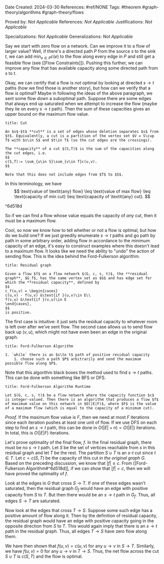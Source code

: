 Date Created: 2024-03-30
References: #ref/NONE
Tags: #theorem #graph-theory/algorithms #graph-theory/flows

Proved by: <i>Not Applicable</i>
References: <i>Not Applicable</i>
Justifications: <i>Not Applicable</i>

Specializations: <i>Not Applicable</i>
Generalizations: <i>Not Applicable</i>

Say we start with zero flow on a network. Can we improve it to a flow of larger value? Well, if there's a directed path $P$ from the source $s$ to the sink $t$, we can add $\min_{e\in P}c(e)$ to the flow along every edge in $P$ and still get a feasible flow (see [[Flow Constraints]]). Pushing this further, we can improve any flow that has available capacity along some directed path from $s$ to $t$.

Okay, we can certify that a flow is *not* optimal by looking at directed $s\to t$ paths (how we find those is another story), but how can we verify that a flow *is* optimal? Maybe in following the ideas of the above paragraph, we sent some flow down a suboptimal path. Suppose there are some edges that always end up saturated when we attempt to increase the flow (maybe they lie on every $s\to t$ path). Then the sum of these capacities gives an upper bound on the maximum flow value.

```ad-definition
title: Cut

An $s$-$t$ **cut** is a set of edges whose deletion separates $s$ from $t$. Equivalently, a cut is a partition of the vertex set $V = S\cup T$ with $s\in S$ and $t\in T$ (so the cut edges are the crossings).

The **capacity** of a cut $(S,T)$ is the sum of the capacities along the cut edges, i.e.
$$
c(S,T):= \sum_{u\in S}\sum_{v\in T}c(u,v).
$$

Note that this does not include edges from $T$ to $S$.
```

In this terminology, we have
$$
\text{value of \textit{any} flow} \leq \text{value of max flow} \leq \text{capacity of min cut} \leq \text{capacity of \textit{any} cut}.
$$

^6d518d

So if we can find a flow whose value equals the capacity of *any* cut, then it must be a maximum flow.

Cool, so now we know how to tell whether or not a flow is optimal, but how do we build one? If we just greedily enumerate $s\to t$ paths and go path by path in some arbitrary order, adding flow in accordance to the minimum capacity of an edge, it's easy to construct examples where this doesn't lead to a maximum flow. It looks like we need the ability to "undo" the action of sending flow. This is the idea behind the Ford-Fulkerson algorithm.

```ad-definition
title: Residual graph

Given a flow $f$ on a flow network $(G, c, s, t)$, the **residual graph**, $G_f$, has the same vertex set as $G$ and has edge set for which the **residual capacity**, defined by
$$
c_f(u,v) = \begin{cases}
c(u,v) - f(u,v) &\text{if }(u,v)\in E\\
f(v,u) &\text{if }(v,u)\in E
\end{cases},
$$
is positive.
```

The first case is intuitive: it just sets the residual capacity to whatever room is left over after we've sent flow. The second case allows us to send flow back up $(v,u)$, which might not have even been an edge in the original graph.

```ad-algorithm
title: Ford-Fulkerson Algorithm

1. `while` there is an $s\to t$ path of positive residual capacity
	1. choose such a path $P$ arbitrarily and send the maximum possible flow along $P$.
```

Note that this algorithm black boxes the method used to find $s\to t$ paths. This can be done with something like BFS or DFS.

```ad-theorem
title: Ford-Fulkerson Algorithm Runtime

Let $(G, c, s, t)$ be a flow network where the capacity function $c$ is integer-valued. Then there is an algorithm that produces a flow $f$ of maximum value on this network in $O(|E|F)$, where $F$ is the value of a maximum flow (which is equal to the capacity of a minimum cut).

```

<i>Proof.</i> If the maximum flow value is $F$, then we need at most $F$ iterations since each iteration pushes at least one unit of flow. If we use DFS on each step to find an $s\to t$ path, this can be done in $O(|E|+n) = O(|E|)$ iterations. In total, this is $O(|E|F)$ iterations.

Let's prove optimality of the final flow, $f$. In the final residual graph, there must be no $s\to t$ path. Let $S$ be the set of vertices reachable from $s$ in this residual graph and let $T$ be the rest. The partition $S\cup T$ is an $s$-$t$ cut since $t\in T$. Let $c = c(S,T)$ be the capacity of this cut *in the original graph* $G$. Based on the preceding discussion, we know that $|f| \leq c$. From [[Ford-Fulkerson Algorithm#^6d518d]], if we can show that $|f| = c$, then we will have proved the optimality of $f$.

Look at the edges in $G$ that cross $S\to T$. If one of these edges wasn't saturated, then the residual graph $G_f$ would have an edge with positive capacity from $S$ to $T$. But then there would be an $s\to t$ path in $G_f$. Thus, all edges $S\to T$ are saturated.

Now look at the edges that cross $T\to S$. Suppose some such edge has a positive amount of flow along it. Then by the definition of residual capacity, the residual graph would have an edge with positive capacity going in the opposite direction from $S$ to $T$. This would again imply that there is an $s\to t$ path in the residual graph. Thus, all edges $T\to S$ have zero flow along them.

We have then shown that $f(u,v) = c(u,v)$ for any $u\to v$ in $S\to T$. Similarly, we have $f(u,v) = 0$ for any $u\to v$ in $T\to S$. Thus, the net flow across the cut $S\cup T$ is $c(S,T)$ and the flow is optimal.
